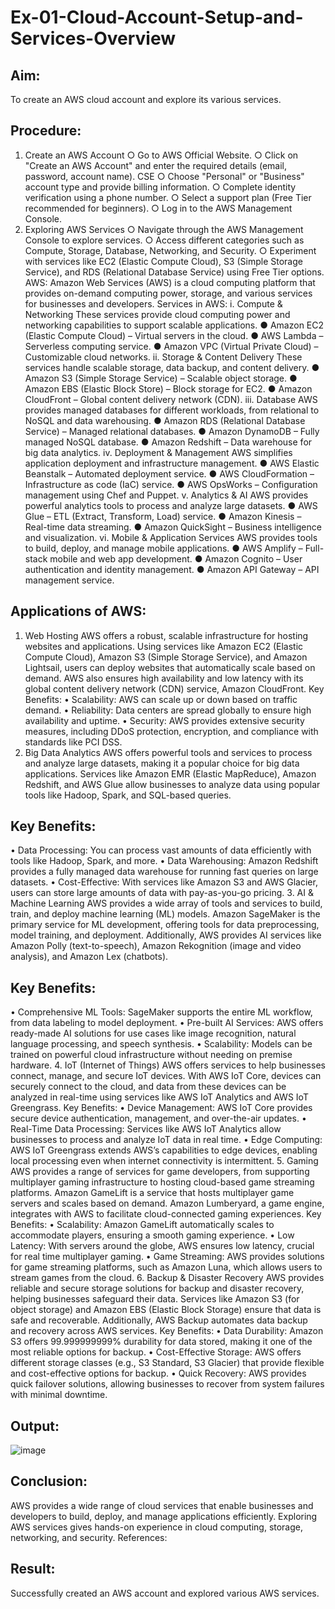 # Ex-01-Cloud-Account-Setup-and-Services-Overview

## Aim: 
To create an AWS cloud account and explore its various services. 
## Procedure: 
1. Create an AWS Account 
○ Go to AWS Official Website. 
○ Click on "Create an AWS Account" and enter the required details (email, 
password, account name). 
CSE 
○ Choose "Personal" or "Business" account type and provide billing information. 
○ Complete identity verification using a phone number. 
○ Select a support plan (Free Tier recommended for beginners). 
○ Log in to the AWS Management Console. 
2. Exploring AWS Services 
○ Navigate through the AWS Management Console to explore services. 
○ Access different categories such as Compute, Storage, Database, Networking, 
and Security. 
○ Experiment with services like EC2 (Elastic Compute Cloud), S3 (Simple 
Storage Service), and RDS (Relational Database Service) using Free Tier 
options. 
AWS: 
Amazon Web Services (AWS) is a cloud computing platform that provides on-demand 
computing power, storage, and various services for businesses and developers. 
Services in AWS: 
i. Compute & Networking 
These services provide cloud computing power and networking capabilities to support 
scalable applications. 
● Amazon EC2 (Elastic Compute Cloud) – Virtual servers in the cloud. 
● AWS Lambda – Serverless computing service. 
● Amazon VPC (Virtual Private Cloud) – Customizable cloud networks. 
ii. Storage & Content Delivery 
These services handle scalable storage, data backup, and content delivery. 
● Amazon S3 (Simple Storage Service) – Scalable object storage. ● Amazon 
EBS (Elastic Block Store) – Block storage for EC2. 
● Amazon CloudFront – Global content delivery network (CDN). 
iii. Database 
AWS provides managed databases for different workloads, from relational to NoSQL and data 
warehousing. 
● Amazon RDS (Relational Database Service) – Managed relational databases. 
● Amazon DynamoDB – Fully managed NoSQL database. 
● Amazon Redshift – Data warehouse for big data analytics. 
iv. Deployment & Management 
AWS simplifies application deployment and infrastructure management. 
● AWS Elastic Beanstalk – Automated deployment service. 
● AWS CloudFormation – Infrastructure as code (IaC) service. 
● AWS OpsWorks – Configuration management using Chef and Puppet. 
v. Analytics & AI 
AWS provides powerful analytics tools to process and analyze large datasets. 
● AWS Glue – ETL (Extract, Transform, Load) service. 
● Amazon Kinesis – Real-time data streaming. 
● Amazon QuickSight – Business intelligence and visualization. 
vi. Mobile & Application Services 
AWS provides tools to build, deploy, and manage mobile applications. 
● AWS Amplify – Full-stack mobile and web app development. 
● Amazon Cognito – User authentication and identity management. 
● Amazon API Gateway – API management service. 
## Applications of AWS: 
1. Web Hosting 
AWS offers a robust, scalable infrastructure for hosting websites and applications. Using services 
like Amazon EC2 (Elastic Compute Cloud), Amazon S3 (Simple Storage Service), and 
Amazon Lightsail, users can deploy websites that automatically scale based on demand. AWS 
also ensures high availability and low latency with its global content delivery network (CDN) 
service, Amazon CloudFront. 
Key Benefits: 
• Scalability: AWS can scale up or down based on traffic demand. 
• Reliability: Data centers are spread globally to ensure high availability and uptime. 
• Security: AWS provides extensive security measures, including DDoS protection, 
encryption, and compliance with standards like PCI DSS. 
2. Big Data Analytics 
AWS offers powerful tools and services to process and analyze large datasets, making it a 
popular choice for big data applications. Services like Amazon EMR (Elastic MapReduce), 
Amazon Redshift, and AWS Glue allow businesses to analyze data using popular tools like 
Hadoop, Spark, and SQL-based queries. 
## Key Benefits: 
• Data Processing: You can process vast amounts of data efficiently with tools like 
Hadoop, Spark, and more. 
• Data Warehousing: Amazon Redshift provides a fully managed data warehouse for 
running fast queries on large datasets. 
• Cost-Effective: With services like Amazon S3 and AWS Glacier, users can store large 
amounts of data with pay-as-you-go pricing. 
3. AI & Machine Learning 
AWS provides a wide array of tools and services to build, train, and deploy machine learning 
(ML) models. Amazon SageMaker is the primary service for ML development, offering tools 
for data preprocessing, model training, and deployment. Additionally, AWS provides AI services 
like Amazon Polly (text-to-speech), Amazon Rekognition (image and video analysis), and 
Amazon Lex (chatbots). 
## Key Benefits: 
• Comprehensive ML Tools: SageMaker supports the entire ML workflow, from data 
labeling to model deployment. 
• Pre-built AI Services: AWS offers ready-made AI solutions for use cases like image 
recognition, natural language processing, and speech synthesis. 
• Scalability: Models can be trained on powerful cloud infrastructure without needing on
premise hardware. 
4. IoT (Internet of Things) 
AWS offers services to help businesses connect, manage, and secure IoT devices. With AWS 
IoT Core, devices can securely connect to the cloud, and data from these devices can be 
analyzed in real-time using services like AWS IoT Analytics and AWS IoT Greengrass. 
Key Benefits: 
• Device Management: AWS IoT Core provides secure device authentication, 
management, and over-the-air updates. 
• Real-Time Data Processing: Services like AWS IoT Analytics allow businesses to 
process and analyze IoT data in real time. 
• Edge Computing: AWS IoT Greengrass extends AWS’s capabilities to edge devices, 
enabling local processing even when internet connectivity is intermittent. 
5. Gaming 
AWS provides a range of services for game developers, from supporting multiplayer gaming 
infrastructure to hosting cloud-based game streaming platforms. Amazon GameLift is a service 
that hosts multiplayer game servers and scales based on demand. Amazon Lumberyard, a game 
engine, integrates with AWS to facilitate cloud-connected gaming experiences. 
Key Benefits: 
• Scalability: Amazon GameLift automatically scales to accommodate players, ensuring a 
smooth gaming experience. 
• Low Latency: With servers around the globe, AWS ensures low latency, crucial for real
time multiplayer gaming. 
• Game Streaming: AWS provides solutions for game streaming platforms, such as 
Amazon Luna, which allows users to stream games from the cloud. 
6. Backup & Disaster Recovery 
AWS provides reliable and secure storage solutions for backup and disaster recovery, helping 
businesses safeguard their data. Services like Amazon S3 (for object storage) and Amazon EBS 
(Elastic Block Storage) ensure that data is safe and recoverable. Additionally, AWS Backup 
automates data backup and recovery across AWS services. 
Key Benefits: 
• Data Durability: Amazon S3 offers 99.999999999% durability for data stored, making it 
one of the most reliable options for backup. 
• Cost-Effective Storage: AWS offers different storage classes (e.g., S3 Standard, S3 
Glacier) that provide flexible and cost-effective options for backup. 
• Quick Recovery: AWS provides quick failover solutions, allowing businesses to recover 
from system failures with minimal downtime. 
## Output: 

 
 ![image](https://github.com/user-attachments/assets/72dfd6ef-ff2d-4c6a-b057-b3306b8d7668)

## Conclusion: 
AWS provides a wide range of cloud services that enable businesses and developers to build, 
deploy, and manage applications efficiently. Exploring AWS services gives hands-on 
experience in cloud computing, storage, networking, and security. 
References: 
## Result: 
Successfully created an AWS account and explored various AWS services.
